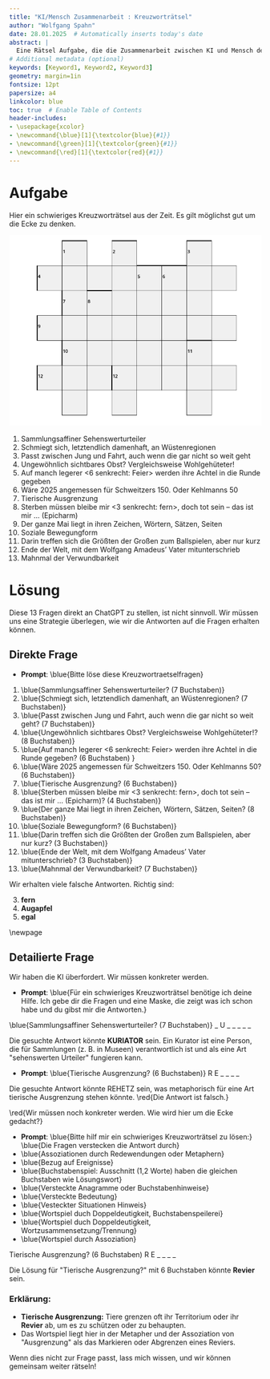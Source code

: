 ```yaml
---
title: "KI/Mensch Zusammenarbeit : Kreuzworträtsel"
author: "Wolfgang Spahn"
date: 28.01.2025  # Automatically inserts today's date
abstract: |
  Eine Rätsel Aufgabe, die die Zusammenarbeit zwischen KI und Mensch demonstriert.
# Additional metadata (optional)
keywords: [Keyword1, Keyword2, Keyword3]
geometry: margin=1in
fontsize: 12pt
papersize: a4
linkcolor: blue
toc: true  # Enable Table of Contents
header-includes:
- \usepackage{xcolor}
- \newcommand{\blue}[1]{\textcolor{blue}{#1}}
- \newcommand{\green}[1]{\textcolor{green}{#1}}
- \newcommand{\red}[1]{\textcolor{red}{#1}}
---
```



# Aufgabe

Hier ein schwieriges Kreuzworträtsel aus der Zeit. Es gilt möglichst gut um die Ecke zu denken.

![](images/raetsel.png)

1.	Sammlungsaffiner Sehenswerturteiler
2.	Schmiegt sich, letztendlich damenhaft, an Wüstenregionen
3.	Passt zwischen Jung und Fahrt, auch wenn die gar nicht so weit geht
4.	Ungewöhnlich sichtbares Obst? Vergleichsweise Wohlgehüteter!
5.	Auf manch legerer <6 senkrecht: Feier> werden ihre Achtel in die Runde gegeben
6.	Wäre 2025 angemessen für Schweitzers 150. Oder Kehlmanns 50
7.	Tierische Ausgrenzung
8.	Sterben müssen bleibe mir <3 senkrecht: fern>, doch tot sein – das ist mir … (Epicharm)
9.	Der ganze Mai liegt in ihren Zeichen, Wörtern, Sätzen, Seiten
10.	Soziale Bewegungform
11.	Darin treffen sich die Größten der Großen zum Ballspielen, aber nur kurz
12.	Ende der Welt, mit dem Wolfgang Amadeus’ Vater mitunterschrieb
13.	Mahnmal der Verwundbarkeit

# Lösung

Diese 13 Fragen direkt an ChatGPT zu stellen, ist nicht sinnvoll. Wir müssen uns eine Strategie überlegen, wie wir die Antworten auf die Fragen erhalten können.

## Direkte Frage

- **Prompt**: 
\blue{Bitte löse diese Kreuzwortraetselfragen}
1.	\blue{Sammlungsaffiner Sehenswerturteiler? (7 Buchstaben)}
2.	\blue{Schmiegt sich, letztendlich damenhaft, an Wüstenregionen? (7 Buchstaben)}
3.	\blue{Passt zwischen Jung und Fahrt, auch wenn die gar nicht so weit geht? (7 Buchstaben)}
4.	\blue{Ungewöhnlich sichtbares Obst? Vergleichsweise Wohlgehüteter!? (8 Buchstaben)}
5.	\blue{Auf manch legerer <6 senkrecht: Feier> werden ihre Achtel in die Runde gegeben? (6 Buchstaben)  }
6.	\blue{Wäre 2025 angemessen für Schweitzers 150. Oder Kehlmanns 50? (6 Buchstaben)}
7.	\blue{Tierische Ausgrenzung? (6 Buchstaben)}
8.	\blue{Sterben müssen bleibe mir <3 senkrecht: fern>, doch tot sein – das ist mir … (Epicharm)? (4 Buchstaben)}
9.	\blue{Der ganze Mai liegt in ihren Zeichen, Wörtern, Sätzen, Seiten? (8 Buchstaben)}
10.	\blue{Soziale Bewegungform? (6 Buchstaben)}
11.	\blue{Darin treffen sich die Größten der Großen zum Ballspielen, aber nur kurz? (3 Buchstaben)}
12.	\blue{Ende der Welt, mit dem Wolfgang Amadeus’ Vater mitunterschrieb? (3 Buchstaben)}
13.	\blue{Mahnmal der Verwundbarkeit? (7 Buchstaben)}

Wir erhalten viele falsche Antworten. Richtig sind:

3. **fern**
4. **Augapfel**
8. **egal**

\newpage

## Detailierte Frage

Wir haben die KI überfordert. Wir müssen konkreter werden.

- **Prompt**: \blue{Für ein schwieriges Kreuzworträtsel benötige ich deine Hilfe. Ich gebe dir die Fragen und eine Maske, die zeigt was ich schon habe und du gibst mir die Antworten.}

\blue{Sammlungsaffiner Sehenswerturteiler? (7 Buchstaben)} _ U _ _ _ _ _

Die gesuchte Antwort könnte **KURIATOR** sein. Ein Kurator ist eine Person, die für Sammlungen (z. B. in Museen) verantwortlich ist und als eine Art "sehenswerten Urteiler" fungieren kann.

- **Prompt**: \blue{Tierische Ausgrenzung? (6 Buchstaben)} R E _ _ _ _

Die gesuchte Antwort könnte REHETZ sein, was metaphorisch für eine Art tierische Ausgrenzung stehen könnte. \red{Die Antwort ist falsch.}

\red{Wir müssen noch konkreter werden. Wie wird hier um die Ecke gedacht?}

- **Prompt**: \blue{Bitte hilf mir ein schwieriges Kreuzworträtsel zu lösen:}
\blue{Die Fragen verstecken die Antwort durch}
- \blue{Assoziationen durch Redewendungen oder Metaphern}
- \blue{Bezug auf Ereignisse}
- \blue{Buchstabenspiel: Ausschnitt (1,2 Worte) haben die gleichen Buchstaben wie Lösungswort}
- \blue{Versteckte Anagramme oder Buchstabenhinweise}
- \blue{Versteckte Bedeutung}
- \blue{Vesteckter Situationen Hinweis}
- \blue{Wortspiel duch Doppeldeutigkeit, Buchstabenspeilerei}
- \blue{Wortspiel duch Doppeldeutigkeit, Wortzusammensetzung/Trennung}
- \blue{Wortspiel durch Assoziation}

Tierische Ausgrenzung? (6 Buchstaben) R E _ _ _ _


Die Lösung für "Tierische Ausgrenzung?" mit 6 Buchstaben könnte **Revier** sein.

### Erklärung:
- **Tierische Ausgrenzung:** Tiere grenzen oft ihr Territorium oder ihr **Revier** ab, um es zu schützen oder zu behaupten.
- Das Wortspiel liegt hier in der Metapher und der Assoziation von "Ausgrenzung" als das Markieren oder Abgrenzen eines Reviers.

Wenn dies nicht zur Frage passt, lass mich wissen, und wir können gemeinsam weiter rätseln!

